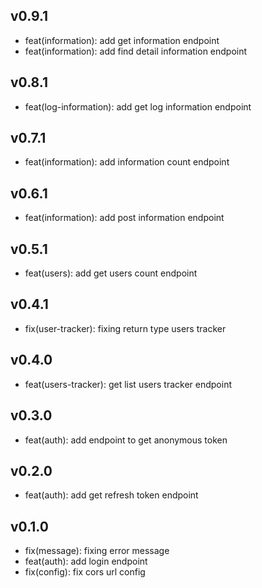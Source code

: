 ## v0.9.1
-   feat(information): add get information endpoint
-   feat(information): add find detail information endpoint

## v0.8.1
-   feat(log-information): add get log information endpoint

## v0.7.1
-   feat(information): add information count endpoint

## v0.6.1
-   feat(information): add post information endpoint

## v0.5.1
-   feat(users): add get users count endpoint

## v0.4.1
-   fix(user-tracker): fixing return type users tracker

## v0.4.0
-   feat(users-tracker): get list users tracker endpoint

## v0.3.0
-   feat(auth): add endpoint to get anonymous token

## v0.2.0
-   feat(auth): add get refresh token endpoint

## v0.1.0
-   fix(message): fixing error message
-   feat(auth): add login endpoint
-   fix(config): fix cors url config
